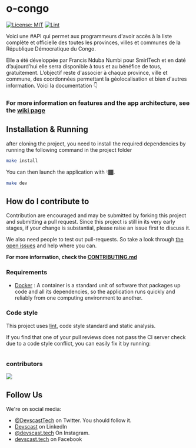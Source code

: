 # o-congo

[![License: MIT](https://img.shields.io/badge/License-CC_BY_4.0-lightgrey.svg)](https://creativecommons.org/licenses/by/4.0/) [![Lint](https://github.com/devscast/devscast.org/actions/workflows/lint.yaml/badge.svg)](https://github.com/devscast/devscast.org/actions/workflows/lint.yaml)

Voici une #API qui permet aux programmeurs d'avoir accès à la liste complète et officielle des toutes les provinces, villes et communes de la République Démocratique du Congo.

Elle a été développée par Francis Nduba Numbi pour SmirlTech et en daté d’aujourd’hui elle serra disponible à tous et au bénéfice de tous, gratuitement. L’objectif reste d'associer à chaque province, ville et commune, des coordonnées permettant la géolocalisation et bien d'autres information. Voici la documentation 👇
### For more information on features and the app architecture, see the [wiki page](https://github.com/devscast/devscast.org/wiki)

## Installation & Running

after cloning the project, you need to install the required dependencies by running the following command in the project folder

```bash
make install
```
You can then launch the application with 👇🏾.
```bash
make dev
```

## How do I contribute to

Contribution are encouraged and may be submitted by forking this project and submitting a pull request. Since this project is still in its very early stages, if your change is substantial, please raise an issue first to discuss it.

We also need people to test out pull-requests. So take a look through  [the open issues](https://github.com/devscast/devscast.org/issues)  and help where you can.

**For more information, check the [CONTRIBUTING.md](https://github.com/devscast/devscast.org/blob/master/CONTRIBUTING.md "CONTRIBUTING.md")**

### Requirements

- [Docker](https://www.docker.com/) : A container is a standard unit of software that packages up code and all its dependencies, so the application runs quickly and reliably from one computing environment to another.

### Code style
This project uses [lint](), code style standard and static analysis.

If you find that one of your pull reviews does not pass the CI server check due to a code style conflict, you can easily fix it by running:

```

```

### contributors

<a href="https://github.com/devscast/devscast.org/graphs/contributors">
  <img src="https://contrib.rocks/image?repo=devscast/devscast.org"/>
</a>

## Follow Us

We're on social media:

- [@DevscastTech](https://twitter.com/devscasttech) on Twitter. You should follow it.
- [Devscast](https://www.linkedin.com/company/devscast/) on LinkedIn
- [@devscast.tech](https://www.instagram.com/devscast.tech/) On Instagram.
- [devscast.tech](https://web.facebook.com/devscast.tech/) on Facebook
